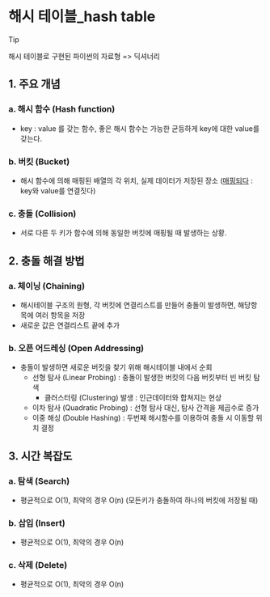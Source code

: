 # 해시 테이블_hash table
> [!tip]
> 해시 테이블로 구현된 파이썬의 자료형 => 딕셔너리

## 1. 주요 개념
### a. 해시 함수 (Hash function)
  - key : value 를 갖는 함수, 좋은 해시 함수는 가능한 균등하게 key에 대한 value를 갖는다.
### b. 버킷 (Bucket)
  - 해시 함수에 의해 매핑된 배열의 각 위치, 실제 데이터가 저장된 장소 ([매핑되다](https://namu.wiki/w/%EB%A7%A4%ED%95%91#s-2) : key와 value를 연결짓다)
### c. 충돌 (Collision)
  - 서로 다른 두 키가 함수에 의해 동일한 버킷에 매핑될 때 발생하는 상황.

## 2. 충돌 해결 방법
### a. 체이닝 (Chaining)
  - 해시테이블 구조의 원형, 각 버킷에 연결리스트를 만들어 충돌이 발생하면, 해당항목에 여러 항목을 저장
  - 새로운 값은 연결리스트 끝에 추가
### b. 오픈 어드레싱 (Open Addressing)
  - 충돌이 발생하면 새로운 버킷을 찾기 위해 해시테이블 내에서 순회
    - 선형 탐사 (Linear Probing) : 충돌이 발생한 버킷의 다음 버킷부터 빈 버킷 탐색
      - 클러스터링 (Clustering) 발생 : 인근데이터와 합쳐지는 현상
    - 이차 탐사 (Quadratic Probing) : 선형 탐사 대신, 탐사 간격을 제곱수로 증가
    - 이중 해싱 (Double Hashing) : 두번째 해시함수를 이용하여 충돌 시 이동할 위치 결정

## 3. 시간 복잡도
### a. 탐색 (Search)
  - 평균적으로 O(1), 최악의 경우 O(n) (모든키가 충돌하여 하나의 버킷에 저장될 때)
### b. 삽입 (Insert)
  - 평균적으로 O(1), 최악의 경우 O(n)
### c. 삭제 (Delete)
  - 평균적으로 O(1), 최악의 경우 O(n)
